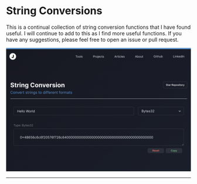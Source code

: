 # String Conversions

This is a continual collection of string conversion functions that I have found useful. I will continue to add to this as I find more useful functions. If you have any suggestions, please feel free to open an issue or pull request.

<p align="center">
  <a ><img src="public/landing-page.png" alt="landing-page"></a></p>
</p>
<hr/>
